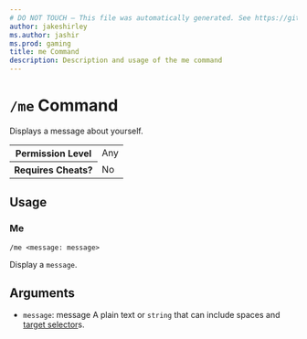 ```yaml
---
# DO NOT TOUCH — This file was automatically generated. See https://github.com/mojang/minecraftapidocsgenerator to modify descriptions, examples, etc.
author: jakeshirley
ms.author: jashir
ms.prod: gaming
title: me Command
description: Description and usage of the me command
---
```

# `/me` Command
Displays a message about yourself.

<table>
  <tr>
    <th>Permission Level</th>
    <td>Any</td>
  </tr>
  <tr>
    <th>Requires Cheats?</th>
    <td>No</td>
  </tr>
</table>

## Usage
### Me
`/me <message: message>`

Display a `message`.

## Arguments
- `message`: message
A plain text or `string` that can include spaces and [target selector](https://learn.microsoft.com/minecraft/creator/documents/commandsintroduction#target-selectors)s.

